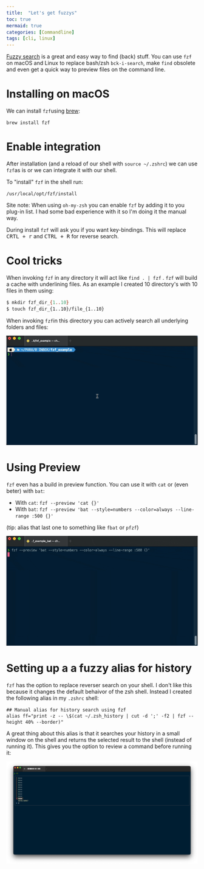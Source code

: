 ```yaml
---
title:  "Let's get fuzzys"
toc: true
mermaid: true
categories: [Commandline]
tags: [cli, linux]
---
```


[Fuzzy search](https://en.wikipedia.org/wiki/Approximate_string_matching) is a great and easy way to find (back) stuff. You can use `fzf` on macOS and Linux to replace bash/zsh `bck-i-search`, make `find` obsolete and even get a quick way to preview files on the command line.

# Installing on macOS
We can install `fzf`using [brew](https://brew.sh/):

```shell
brew install fzf
```

# Enable integration
After installation (and a reload of our shell with `source ~/.zshrc`) we can use `fzf`as is or we can integrate it with our shell.

To "install" `fzf` in the shell run:

```shell
/usr/local/opt/fzf/install
```

Site note: When using `oh-my-zsh` you can enable `fzf` by adding it to you plug-in list. I had some bad experience with it so I'm doing it the manual way.

During install `fzf` will ask you if you want key-bindings. This will replace <kbd>CRTL + r</kbd> and <kbd>CTRL + R</kbd> for reverse search.

# Cool tricks
When invoking `fzf` in any directory it will act like `find . | fzf` . `fzf` will build a cache with underlining files. As an example I created 10 directory's with 10 files in them using:

```bash
$ mkdir fzf_dir_{1..10}
$ touch fzf_dir_{1..10}/file_{1..10}
```

When invoking `fzf`in this directory you can actively search all underlying folders and files:

![Example of fzf search](/assets/images/fzf_search.png)

# Using Preview

`fzf` even has a build in preview function. You can use it with `cat` or (even beter) with `bat`:

- With `cat`: `fzf --preview 'cat {}'`
- With `bat`: `fzf --preview 'bat --style=numbers --color=always --line-range :500 {}'`

(tip: alias that last one to something like `fbat` or `pfzf`)

![fzf with preview](/assets/images/fzf_search_preview.png)

# Setting up a a fuzzy alias for history
`fzf` has the option to replace reverser search on your shell. I don't like this because it changes the default behaivor of the zsh shell. Instead I created the following alias in my `.zshrc` shell:

```shell
## Manual alias for history search using fzf
alias ff="print -z -- \$(cat ~/.zsh_history | cut -d ';' -f2 | fzf --height 40% --border)"
```

A great thing about this alias is that it searches your history in a small window on the shell and returns the selected result to the shell (instead of running it). This gives you the option to review a command before running it:

![ff fzf alias](/assets/images/screen-20220324091518.png)